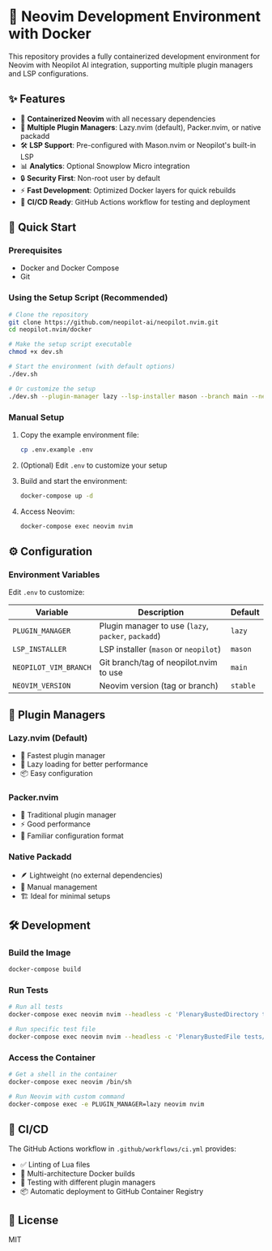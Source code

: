 # 🚀 Neovim Development Environment with Docker

This repository provides a fully containerized development environment for Neovim with Neopilot AI integration, supporting multiple plugin managers and LSP configurations.

## ✨ Features

- 🐳 **Containerized Neovim** with all necessary dependencies
- 🔄 **Multiple Plugin Managers**: Lazy.nvim (default), Packer.nvim, or native packadd
- 🛠 **LSP Support**: Pre-configured with Mason.nvim or Neopilot's built-in LSP
- 📊 **Analytics**: Optional Snowplow Micro integration
- 🔒 **Security First**: Non-root user by default
- ⚡ **Fast Development**: Optimized Docker layers for quick rebuilds
- 🔄 **CI/CD Ready**: GitHub Actions workflow for testing and deployment

## 🚀 Quick Start

### Prerequisites

- Docker and Docker Compose
- Git

### Using the Setup Script (Recommended)

```bash
# Clone the repository
git clone https://github.com/neopilot-ai/neopilot.nvim.git
cd neopilot.nvim/docker

# Make the setup script executable
chmod +x dev.sh

# Start the environment (with default options)
./dev.sh

# Or customize the setup
./dev.sh --plugin-manager lazy --lsp-installer mason --branch main --neovim-version stable
```

### Manual Setup

1. Copy the example environment file:
   ```bash
   cp .env.example .env
   ```

2. (Optional) Edit `.env` to customize your setup

3. Build and start the environment:
   ```bash
   docker-compose up -d
   ```

4. Access Neovim:
   ```bash
   docker-compose exec neovim nvim
   ```

## ⚙️ Configuration

### Environment Variables

Edit `.env` to customize:

| Variable | Description | Default |
|----------|-------------|---------|
| `PLUGIN_MANAGER` | Plugin manager to use (`lazy`, `packer`, `packadd`) | `lazy` |
| `LSP_INSTALLER` | LSP installer (`mason` or `neopilot`) | `mason` |
| `NEOPILOT_VIM_BRANCH` | Git branch/tag of neopilot.nvim to use | `main` |
| `NEOVIM_VERSION` | Neovim version (tag or branch) | `stable` |

## 🧩 Plugin Managers

### Lazy.nvim (Default)
- 🚀 Fastest plugin manager
- 🔄 Lazy loading for better performance
- 📦 Easy configuration

### Packer.nvim
- 🔧 Traditional plugin manager
- ⚡ Good performance
- 📝 Familiar configuration format

### Native Packadd
- 🪶 Lightweight (no external dependencies)
- 🔧 Manual management
- 🏗 Ideal for minimal setups

## 🛠 Development

### Build the Image

```bash
docker-compose build
```

### Run Tests

```bash
# Run all tests
docker-compose exec neovim nvim --headless -c 'PlenaryBustedDirectory tests/ {minimal_init = "tests/init.lua"}'

# Run specific test file
docker-compose exec neovim nvim --headless -c 'PlenaryBustedFile tests/your_test_file.lua'
```

### Access the Container

```bash
# Get a shell in the container
docker-compose exec neovim /bin/sh

# Run Neovim with custom command
docker-compose exec -e PLUGIN_MANAGER=lazy neovim nvim
```

## 🔄 CI/CD

The GitHub Actions workflow in `.github/workflows/ci.yml` provides:

- ✅ Linting of Lua files
- 🐋 Multi-architecture Docker builds
- 🧪 Testing with different plugin managers
- 📦 Automatic deployment to GitHub Container Registry

## 📄 License

MIT
